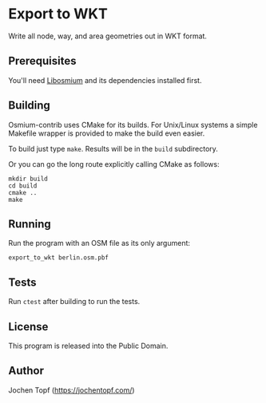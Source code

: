 
# Export to WKT

Write all node, way, and area geometries out in WKT format.


## Prerequisites

You'll need [Libosmium](https://osmcode.org/libosmium) and its dependencies
installed first.


## Building

Osmium-contrib uses CMake for its builds. For Unix/Linux systems a simple
Makefile wrapper is provided to make the build even easier.

To build just type `make`. Results will be in the `build` subdirectory.

Or you can go the long route explicitly calling CMake as follows:

    mkdir build
    cd build
    cmake ..
    make


## Running

Run the program with an OSM file as its only argument:

    export_to_wkt berlin.osm.pbf


## Tests

Run `ctest` after building to run the tests.


## License

This program is released into the Public Domain.


## Author

Jochen Topf (https://jochentopf.com/)

